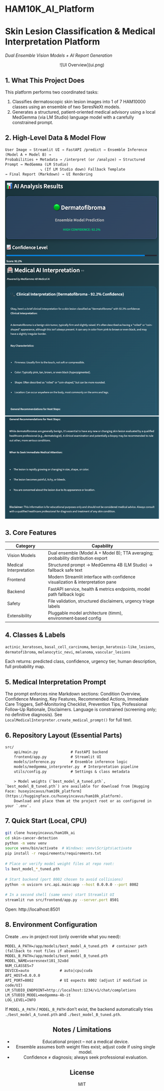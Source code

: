 # HAM10K_AI_Platform
# Skin Lesion Classification & Medical Interpretation Platform 
*Dual Ensemble Vision Models +  AI Report Generation*
<div align="center">
![UI Overview](ui.png)

</div>

## 1. What This Project Does
This platform performs two coordinated tasks:
1. Classifies dermatoscopic skin lesion images into 1 of 7 HAM10000 classes using an ensemble of two SeresNeXt models. 
2. Generates a structured, patient‑oriented medical advisory using a local MedGemma (via LM Studio) language model with a carefully constrained prompt. 

## 2. High‑Level Data & Model Flow
```
User Image → Streamlit UI → FastAPI /predict → Ensemble Inference (Model A + Model B) →
Probabilities + Metadata → /interpret (or /analyze) → Structured Prompt → MedGemma (LM Studio)
                ↘ (If LM Studio down) Fallback Template
→ Final Report (Markdown) → UI Rendering
```

![AI Result](ai_result.png)
![LLM Interpretation 1](llm_interpretation_1.png)
![LLM Interpretation 2](llm_interpretation_2.png)

## 3. Core Features
| Category | Capability |
|----------|------------|
| Vision Models | Dual ensemble (Model A + Model B); TTA averaging; probability distribution export |
| Medical Interpretation | Structured prompt → MedGemma 4B (LM Studio) → fallback safe text |
| Frontend | Modern Streamlit interface with confidence visualization & interpretation pane |
| Backend | FastAPI service, health & metrics endpoints, model path fallback logic |
| Safety | File validation, structured disclaimers, urgency triage labels |
| Extensibility | Pluggable model architecture (timm), environment‑based config |

## 4. Classes & Labels
`actinic_keratoses`, `basal_cell_carcinoma`, `benign_keratosis-like_lesions`, `dermatofibroma`, `melanocytic_nevi`, `melanoma`, `vascular_lesions`

Each returns: predicted class, confidence, urgency tier, human description, full probability map.

## 5. Medical Interpretation Prompt 
The prompt enforces nine Markdown sections: Condition Overview, Confidence Meaning, Key Features, Recommended Actions, Immediate Care Triggers, Self‑Monitoring Checklist, Prevention Tips, Professional Follow‑Up Rationale, Disclaimers. Language is constrained (screening only; no definitive diagnosis). See `LocalMedicalInterpreter.create_medical_prompt()` for full text.

## 6. Repository Layout (Essential Parts)
```
src/
    api/main.py               # FastAPI backend
    frontend/app.py           # Streamlit UI
    models/inference.py       # Ensemble inference logic
    models/medgemma_interpreter.py  # Interpretation pipeline
    utils/config.py           # Settings & class metadata

    > Model weights (`best_model_A_tuned.pth`, `best_model_B_tuned.pth`) are available for download from [Hugging Face: huseyincavus/ham10k_platform](https://huggingface.co/huseyincavus/ham10k_platform).  
    Download and place them at the project root or as configured in your `.env`.
```

## 7. Quick Start (Local, CPU)
```bash
git clone huseyincavus/ham10k_ai
cd skin-cancer-detection
python -m venv venv
source venv/bin/activate  # Windows: venv\Scripts\activate
pip install -r requirements/requirements.txt

# Place or verify model weight files at repo root:
ls best_model_*_tuned.pth

# Start backend (port 8002 chosen to avoid collisions)
python -m uvicorn src.api.main:app --host 0.0.0.0 --port 8002

# In a second shell (same venv) start Streamlit UI
streamlit run src/frontend/app.py --server.port 8501
```
Open: http://localhost:8501

## 8. Environment Configuration
Create `.env` in project root (only override what you need):
```dotenv
MODEL_A_PATH=/app/models/best_model_A_tuned.pth  # container path (fallback to root files if absent)
MODEL_B_PATH=/app/models/best_model_B_tuned.pth
MODEL_NAME=seresnext101_32x8d
NUM_CLASSES=7
DEVICE=auto              # auto|cpu|cuda
API_HOST=0.0.0.0
API_PORT=8002            # UI expects 8002 (adjust if modified in code/UI)
LM_STUDIO_ENDPOINT=http://localhost:1234/v1/chat/completions
LM_STUDIO_MODEL=medgemma-4b-it
LOG_LEVEL=INFO
```
If `MODEL_A_PATH` / `MODEL_B_PATH` don’t exist, the backend automatically tries `./best_model_A_tuned.pth` and `./best_model_B_tuned.pth`.
<div align="center">


## Notes / Limitations
- Educational project – not a medical device.
- Ensemble assumes both weight files exist; adjust code if using single model.
- Confidence ≠ diagnosis; always seek professional evaluation.

## License
MIT